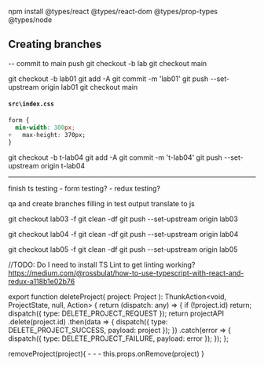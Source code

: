 npm install @types/react @types/react-dom @types/prop-types @types/node

## Creating branches

-- commit to main
push
git checkout -b lab
git checkout main

git checkout -b lab01
git add -A
git commit -m 'lab01'
git push --set-upstream origin lab01
git checkout main

#### `src\index.css`

```css
form {
  min-width: 300px;
+   max-height: 370px;
}
```

<!-- TODO:
Cleanup Item CRUD examples in Component Arch chapter, by steps or just finished. Is it really an activity
-->

git checkout -b t-lab04
git add -A
git commit -m 't-lab04'
git push --set-upstream origin t-lab04

---

finish ts testing - form testing? - redux testing?

qa and create branches filling in test output
translate to js

git checkout lab03 -f
git clean -df
git push --set-upstream origin lab03

git checkout lab04 -f
git clean -df
git push --set-upstream origin lab04

git checkout lab05 -f
git clean -df
git push --set-upstream origin lab05

//TODO: Do I need to install TS Lint to get linting working?
https://medium.com/@rossbulat/how-to-use-typescript-with-react-and-redux-a118b1e02b76

export function deleteProject(
project: Project
): ThunkAction<void, ProjectState, null, Action<string>> {
return (dispatch: any) => {
if (!project.id) return;
dispatch({ type: DELETE_PROJECT_REQUEST });
return projectAPI
.delete(project.id)
.then(data => {
dispatch({ type: DELETE_PROJECT_SUCCESS, payload: project });
})
.catch(error => {
dispatch({ type: DELETE_PROJECT_FAILURE, payload: error });
});
};

removeProject(project){ - - -
this.props.onRemove(project)
}
